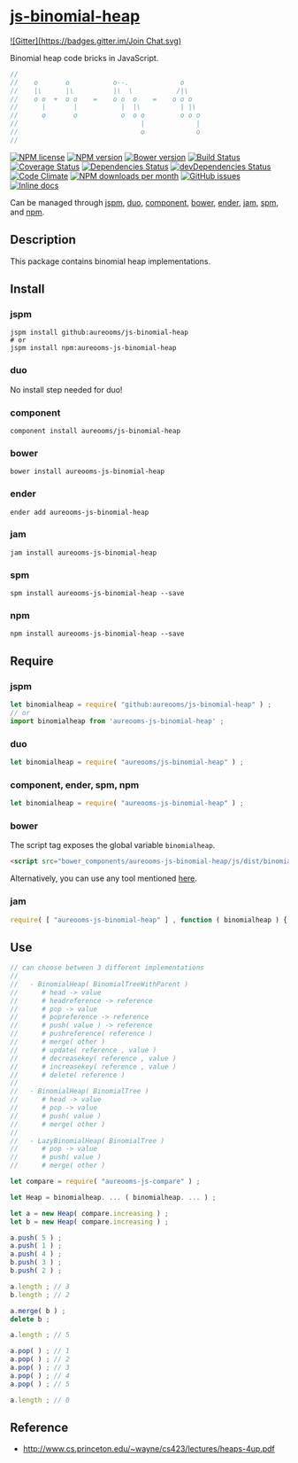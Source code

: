 [js-binomial-heap](http://aureooms.github.io/js-binomial-heap)
==
[![Gitter](https://badges.gitter.im/Join Chat.svg)](https://gitter.im/aureooms/js-binomial-heap?utm_source=badge&utm_medium=badge&utm_campaign=pr-badge&utm_content=badge)

Binomial heap code bricks in JavaScript.

```js
//
//    o       o           o--.             o
//    |\      |\          |\  \           /|\
//    o o  +  o o    =    o o  o    =    o o o
//      |       |           |  |\          | |\
//      o       o           o  o o         o o o
//                               |             |
//                               o             o
//
```

[![NPM license](http://img.shields.io/npm/l/aureooms-js-binomial-heap.svg?style=flat)](https://raw.githubusercontent.com/aureooms/js-binomial-heap/master/LICENSE)
[![NPM version](http://img.shields.io/npm/v/aureooms-js-binomial-heap.svg?style=flat)](https://www.npmjs.org/package/aureooms-js-binomial-heap)
[![Bower version](http://img.shields.io/bower/v/aureooms-js-binomial-heap.svg?style=flat)](http://bower.io/search/?q=aureooms-js-binomial-heap)
[![Build Status](http://img.shields.io/travis/aureooms/js-binomial-heap.svg?style=flat)](https://travis-ci.org/aureooms/js-binomial-heap)
[![Coverage Status](http://img.shields.io/coveralls/aureooms/js-binomial-heap.svg?style=flat)](https://coveralls.io/r/aureooms/js-binomial-heap)
[![Dependencies Status](http://img.shields.io/david/aureooms/js-binomial-heap.svg?style=flat)](https://david-dm.org/aureooms/js-binomial-heap#info=dependencies)
[![devDependencies Status](http://img.shields.io/david/dev/aureooms/js-binomial-heap.svg?style=flat)](https://david-dm.org/aureooms/js-binomial-heap#info=devDependencies)
[![Code Climate](http://img.shields.io/codeclimate/github/aureooms/js-binomial-heap.svg?style=flat)](https://codeclimate.com/github/aureooms/js-binomial-heap)
[![NPM downloads per month](http://img.shields.io/npm/dm/aureooms-js-binomial-heap.svg?style=flat)](https://www.npmjs.org/package/aureooms-js-binomial-heap)
[![GitHub issues](http://img.shields.io/github/issues/aureooms/js-binomial-heap.svg?style=flat)](https://github.com/aureooms/js-binomial-heap/issues)
[![Inline docs](http://inch-ci.org/github/aureooms/js-binomial-heap.svg?branch=master&style=shields)](http://inch-ci.org/github/aureooms/js-binomial-heap)

Can be managed through [jspm](https://github.com/jspm/jspm-cli),
[duo](https://github.com/duojs/duo),
[component](https://github.com/componentjs/component),
[bower](https://github.com/bower/bower),
[ender](https://github.com/ender-js/Ender),
[jam](https://github.com/caolan/jam),
[spm](https://github.com/spmjs/spm),
and [npm](https://github.com/npm/npm).

## Description

This package contains binomial heap implementations.


## Install

### jspm
```terminal
jspm install github:aureooms/js-binomial-heap
# or
jspm install npm:aureooms-js-binomial-heap
```
### duo
No install step needed for duo!

### component
```terminal
component install aureooms/js-binomial-heap
```

### bower
```terminal
bower install aureooms-js-binomial-heap
```

### ender
```terminal
ender add aureooms-js-binomial-heap
```

### jam
```terminal
jam install aureooms-js-binomial-heap
```

### spm
```terminal
spm install aureooms-js-binomial-heap --save
```

### npm
```terminal
npm install aureooms-js-binomial-heap --save
```

## Require
### jspm
```js
let binomialheap = require( "github:aureooms/js-binomial-heap" ) ;
// or
import binomialheap from 'aureooms-js-binomial-heap' ;
```
### duo
```js
let binomialheap = require( "aureooms/js-binomial-heap" ) ;
```

### component, ender, spm, npm
```js
let binomialheap = require( "aureooms-js-binomial-heap" ) ;
```

### bower
The script tag exposes the global variable `binomialheap`.
```html
<script src="bower_components/aureooms-js-binomial-heap/js/dist/binomial-heap.min.js"></script>
```
Alternatively, you can use any tool mentioned [here](http://bower.io/docs/tools/).

### jam
```js
require( [ "aureooms-js-binomial-heap" ] , function ( binomialheap ) { ... } ) ;
```

## Use

```js
// can choose between 3 different implementations
//
//   - BinomialHeap( BinomialTreeWithParent )
//      # head -> value
//      # headreference -> reference
//      # pop -> value
//      # popreference -> reference
//      # push( value ) -> reference
//      # pushreference( reference )
//      # merge( other )
//      # update( reference , value )
//      # decreasekey( reference , value )
//      # increasekey( reference , value )
//      # delete( reference )
//
//   - BinomialHeap( BinomialTree )
//      # head -> value
//      # pop -> value
//      # push( value )
//      # merge( other )
//
//   - LazyBinomialHeap( BinomialTree )
//      # pop -> value
//      # push( value )
//      # merge( other )

let compare = require( "aureooms-js-compare" ) ;

let Heap = binomialheap. ... ( binomialheap. ... ) ;

let a = new Heap( compare.increasing ) ;
let b = new Heap( compare.increasing ) ;

a.push( 5 ) ;
a.push( 1 ) ;
a.push( 4 ) ;
b.push( 3 ) ;
b.push( 2 ) ;

a.length ; // 3
b.length ; // 2

a.merge( b ) ;
delete b ;

a.length ; // 5

a.pop( ) ; // 1
a.pop( ) ; // 2
a.pop( ) ; // 3
a.pop( ) ; // 4
a.pop( ) ; // 5

a.length ; // 0
```

## Reference

  - http://www.cs.princeton.edu/~wayne/cs423/lectures/heaps-4up.pdf

